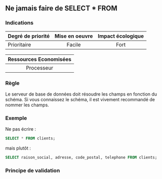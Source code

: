 ## Ne jamais faire de SELECT * FROM
### Indications
| Degré de priorité |      Mise en oeuvre       |  Impact écologique    | 
|-------------------|:-------------------------:|:---------------------:|
|  Prioritaire      |  Facile                   |    Fort               | 


|Ressources Economisées                                      |
|:----------------------------------------------------------:|
|  Processeur  |

### Règle
Le serveur de base de données doit résoudre les champs en fonction du schéma. Si vous connaissez le schéma, il est vivement recommandé de nommer les champs.

### Exemple
Ne pas écrire :
```sql
SELECT * FROM clients;
```
mais plutôt :
```sql
SELECT raison_social, adresse, code_postal, telephone FROM clients;
```

### Principe de validation
